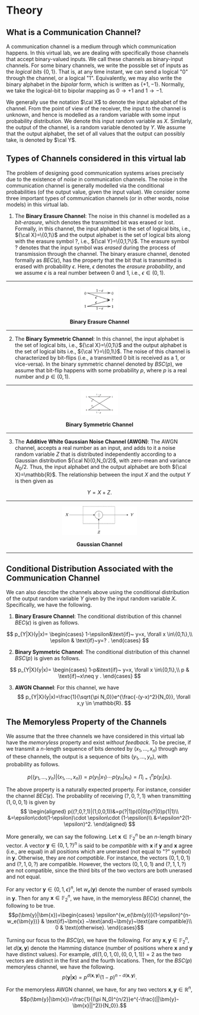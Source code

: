 # Theory 

## What is a Communication Channel? 

A communication channel is a medium through which communication happens. In this virtual lab, we are dealing with specifically those channels that accept binary-valued inputs. We call these channels as binary-input channels. For some binary channels, we write the possible set of inputs as the *logical bits* $\{0,1\}$. That is, at any time instant, we can send a logical "0" through the channel, or a logical "1". Equivalently, we may also write the binary alphabet in the *bipolar* form, which is written as $\{+1,-1\}$. Normally, we take the logical-bit to bipolar mapping as $0\to +1$ and $1\to -1$.


We generally use the notation $\cal X$ to denote the input alphabet of the channel. From the point of view of the receiver, the input to the channel is unknown, and hence is modelled as a random variable with some input probability distribution. We denote this input random variable as $X$. Similarly, the output of the channel, is a random variable denoted by $Y$. We assume that the output alphabet, the set of all values that the output can possibly take, is denoted by $\cal Y$. 


## Types of Channels considered in this virtual lab

The problem of designing good communication systems arises precisely due to the existence of *noise* in communication channels. The noise in the communication channel is generally modelled via the conditional probabilities (of the output value, given the input value). We consider some three important types of communication channels (or in other words, noise models) in this virtual lab.

1. The **Binary Erasure Channel**: The noise in this channel is modelled as a *bit-erasure*, which denotes the transmitted bit was erased or lost. Formally, in this channel, the input alphabet is the set of logical bits, i.e., ${\cal X}=\{0,1\}$ and the output alphabet is the set of logical bits along with the erasure symbol $?$, i.e., ${\cal Y}=\{0,1,?\}$. The erasure symbol $?$ denotes that the input symbol was *erased* during the process of transmission through the channel. The binary erasure channel, denoted formally as $BEC(\epsilon)$, has the property that the bit that is transmitted is erased with probability $\epsilon$. Here, $\epsilon$ denotes the *erasure probability*, and we assume $\epsilon$ is a real number between $0$ and $1$, i.e., $\epsilon\in(0,1)$. 

---

<div style="text-align: center;">
    <img src="images/bec.png" alt="Binary Erasure Channel" width="20%"/>
    <p style="text-align: center;"><b>Binary Erasure Channel</b></p>
</div>

---

2. The **Binary Symmetric Channel**: In this channel, the input alphabet is the set of logical bits, i.e., ${\cal X}=\{0,1\}$ and the output alphabet is the set of logical bits  i.e., ${\cal Y}=\{0,1\}$. The noise of this channel is characterized by bit-flips (i.e., a transmitted $0$ bit is received as a $1$, or vice-versa). In the binary symmetric channel denoted by $BSC(p)$, we assume that bit-flip happens with some probability $p$, where $p$ is a real number and $p\in(0,1)$. 

---

<div style="text-align: center;">
    <img src="images/bsc.png" alt="Binary Symmetric Channel" width="20%"/>
    <p style="text-align: center;"><b>Binary Symmetric Channel</b></p>
</div>

---

3. The **Additive White Gaussian Noise Channel (AWGN)**: The AWGN channel, accepts a real number as an input, and adds to it a noise random variable $Z$ that is distributed independently according to a Gaussian distribution ${\cal N}(0,N_0/2)$, with zero-mean and variance $N_0/2$. Thus, the input alphabet and the output alphabet are both ${\cal X}=\mathbb{R}$. The relationship between the input $X$ and the output $Y$ is then given as 

$$Y=X+Z.$$ 

---

<div style="text-align: center;">
    <img src="images/gaussian_channel.jpg" alt="Gaussian Channel" width="40%"/>
    <p style="text-align: center;"><b>Gaussian Channel</b></p>
</div>

---

## Conditional Distribution Associated with the Communication Channel

We can also describe the channels above using the conditional distribution of the output random variable $Y$ given by the input random variable $X$. Specifically, we have the following. 

1. **Binary Erasure Channel**: The conditional distribution of this channel $BEC(\epsilon)$ is given as follows.

$$
p_{Y|X}(y|x)=
\begin{cases}
1-\epsilon&\text{if}~ y=x, \forall x \in\{0,1\},\\
\epsilon & \text{if}~y=? . 
\end{cases}
$$

2. **Binary Symmetric Channel**: The conditional distribution of this channel $BSC(p)$ is given as follows.

$$
p_{Y|X}(y|x)=
\begin{cases}
1-p&\text{if}~ y=x, \forall x \in\{0,1\},\\
p & \text{if}~x\neq y . 
\end{cases}
$$

3. **AWGN Channel**: For this channel, we have
$$
p_{Y|X}(y|x)=\frac{1}{\sqrt{\pi N_0}}e^{\frac{-(y-x)^2}{N_0}}, \forall x,y \in \mathbb{R}. 
$$

## The Memoryless Property of the Channels

We assume that the three channels we have considered in this virtual lab have the *memoryless* property and exist *without feedback*. To be precise, if we transmit a $n$-length sequence of bits denoted by $(x_1,\ldots,x_n)$ through any of these channels, the output is a sequence of bits $(y_1,\ldots,y_n)$, with probability as follows. 

$$p((y_1,\ldots,y_n)|(x_1,\ldots,x_n))=p(y_1|x_1)\cdots p(y_n|x_n)=\Pi_{i=1}^n p(y_i|x_i).$$

The above property is a naturally expected property. For instance, consider the channel $BEC(\epsilon)$. The probability of receiving $(?,0,?,1)$ when transmitting $(1,0,0,1)$ is given by 
$$
\begin{aligned}
p((?,0,?,1)|(1,0,0,1))&=p(?|1)p(0|0)p(?|0)p(1|1)\\
&=\epsilon\cdot(1-\epsilon)\cdot \epsilon\cdot (1-\epsilon)\\
&=\epsilon^2(1-\epsilon)^2.
\end{aligned}
$$

More generally, we can say the following. Let $\bm{x}\in \mathbb{F}_2^n$ be an $n$-length binary vector. A vector $\bm{y} \in \{0,1,?\}^n$ is said to be *compatible* with $\bm{x}$ if $\bm{y}$ and $\bm{x}$ agree (i.e., are equal) in all positions which are unerased (not equal to "?" symbol) in $\bm{y}$. Otherwise, they are *not compatible*. For instance, the vectors $(0,1,0,1)$ and $(?,1,0,?)$ are compatible. However, the vectors $(0,1,0,1)$ and $(?,1,1,?)$ are not compatible, since the third bits of the two vectors are both unerased and not equal. 

 For any vector $\bm{y}\in\{0,1,\epsilon\}^n$, let $w_e(\bm{y})$ denote the number of erased symbols in $\bm{y}$. Then for any $\bm{x}\in\mathbb{F}_2^n$, we have, in the memoryless $BEC(\epsilon)$ channel, the following to be true. 
$$p(\bm{y}|\bm{x})=\begin{cases}
\epsilon^{w_e(\bm{y})}(1-\epsilon)^{n-w_e(\bm{y})} & \text{if}~\bm{x} ~\text{and}~\bm{y}~\text{are compatible}\\
0 & \text{otherwise}. 
\end{cases}$$ 

Turning our focus to the $BSC(p)$, we have the following. For any $\bm{x},\bm{y}\in\mathbb{F}_2^n$, let $d(\bm{x},\bm{y})$ denote the Hamming distance (number of positions where $\bm{x}$ and $\bm{y}$ have distinct values). For example, $d((1,0,1,0),(0,0,1,1))=2$ as the two vectors are distinct in the first and the fourth locations. Then, for the $BSC(p)$ memoryless channel, we have the following.
$$p(\bm{y}|\bm{x})=p^{d(\bm{x},\bm{y})}(1-p)^{n-d(\bm{x},\bm{y})}.$$

For the memoryless AWGN channel, we have, for any two vectors $\bm{x},\bm{y}\in\mathbb{R}^n$, 
$$p(\bm{y}|\bm{x})=\frac{1}{(\pi N_0)^{n/2}}e^{-\frac{(||\bm{y}-\bm{x}||^2)}{N_0}}.$$
